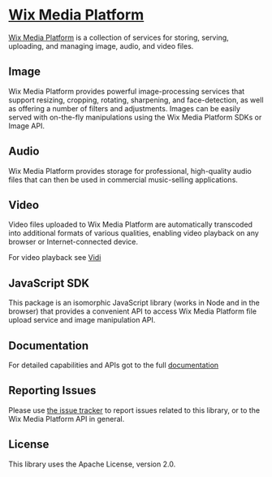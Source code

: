 # [Wix Media Platform](https://www.wixmp.com/)

[Wix Media Platform](https://www.wixmp.com/) is a collection of services for storing, serving, uploading, and managing image, audio, and video files.

## Image

Wix Media Platform provides powerful image-processing services that support resizing, cropping, rotating, sharpening, and face-detection, as well as offering a number of filters and adjustments. Images can be easily served with on-the-fly manipulations using the Wix Media Platform SDKs or Image API.

## Audio

Wix Media Platform provides storage for professional, high-quality audio files that can then be used in commercial music-selling applications.

## Video

Video files uploaded to Wix Media Platform are automatically transcoded into additional formats of various qualities, enabling video playback on any browser or Internet-connected device.

For video playback see [Vidi](https://github.com/wix/vidi)

## JavaScript SDK

This package is an isomorphic JavaScript library (works in Node and in the browser) that provides a convenient API to access Wix Media Platform file upload service and image manipulation API.

## Documentation

For detailed capabilities and APIs got to the full [documentation](http://mediacloud.wix.com/docs/overview.html)

## Reporting Issues

Please use [the issue tracker](https://github.com/wix/media-platform-js-sdk/issues) to report issues related to this library, or to the Wix Media Platform API in general.

## License
This library uses the Apache License, version 2.0.
